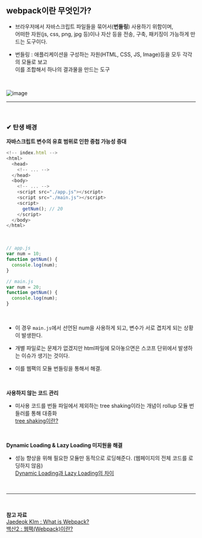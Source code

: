 ## webpack이란 무엇인가?

- 브라우저에서 자바스크립트 파일들을 묶어서(**번들링**) 사용하기 위함이며,<br>
어떠한 자원(js, css, png, jpg 등)이나 자산 등을 전송, 구축, 패키징이 가능하게 만드는 도구이다.

- 번들링 : 애플리케이션을 구성하는 자원(HTML, CSS, JS, Image)등을 모두 각각의 모듈로 보고<br>
이를 조합해서 하나의 결과물을 만드는 도구
<br>

![image](https://github.com/yejun95/Today-I-Learn/assets/121341413/c3a6e60b-2399-4c47-bd00-22e790a8ff4b)
<br>
<hr>
<br>

### ✔ 탄생 배경

**자바스크립트 변수의 유효 범위로 인한 중첩 가능성 증대**
<br>

```javascript
<!-- index.html -->
<html>
  <head>
    <!-- ... -->
  </head>
  <body>
    <!-- ... -->
    <script src="./app.js"></script>
    <script src="./main.js"></script>
    <script>
      getNum(); // 20
    </script>
  </body>
</html>
```
<br>

```javascript
// app.js
var num = 10;
function getNum() {
  console.log(num);
}
```

```javascript
// main.js
var num = 20;
function getNum() {
  console.log(num);
}
```
<br>

- 이 경우 `main.js`에서 선언된 num을 사용하게 되고, 변수가 서로 겹치게 되는 상황이 발생한다.

- 개별 파일로는 문제가 없겠지만 html파일에 모아놓으면은 스코프 단위에서 발생하는 이슈가 생기는 것이다.

- 이를 웹팩의 모듈 번들링을 통해서 해결. 
<br>

**사용하지 않는 코드 관리**
- 미사용 코드를 번들 파일에서 제외하는 tree shaking이라는 개념이 rollup 모듈 번들러를 통해 대중화<br>
[tree shaking이란?](https://github.com/yejun95/Today-I-Learn/blob/master/Javascript/TreeShaking.md)
<br>

**Dynamic Loading & Lazy Loading 미지원을 해결** 
- 성능 향상을 위해 필요한 모듈만 동적으로 로딩해준다. (웹페이지의 전체 코드를 로딩하지 않음)<br>
[Dynamic Loading과 Lazy Loading의 차이]()
<br>
<hr>
<br>

**참고 자료**<br>
[Jaedeok KIm : What is Webpack?](https://medium.com/atant/what-is-webpack-252513b3c1ad)<br>
[백산2 : 웹팩(Webpack)이란?](https://demain18-blog.tistory.com/72)<br>
